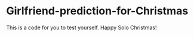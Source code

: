 # Girlfriend-prediction-for-Christmas

This is a code for you to test yourself.
Happy Solo Christmas!
